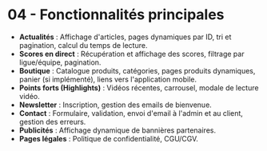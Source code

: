 # 04 - Fonctionnalités principales

- **Actualités** : Affichage d'articles, pages dynamiques par ID, tri et pagination, calcul du temps de lecture.
- **Scores en direct** : Récupération et affichage des scores, filtrage par ligue/équipe, pagination.
- **Boutique** : Catalogue produits, catégories, pages produits dynamiques, panier (si implémenté), liens vers l'application mobile.
- **Points forts (Highlights)** : Vidéos récentes, carrousel, modale de lecture vidéo.
- **Newsletter** : Inscription, gestion des emails de bienvenue.
- **Contact** : Formulaire, validation, envoi d'email à l'admin et au client, gestion des erreurs.
- **Publicités** : Affichage dynamique de bannières partenaires.
- **Pages légales** : Politique de confidentialité, CGU/CGV.
